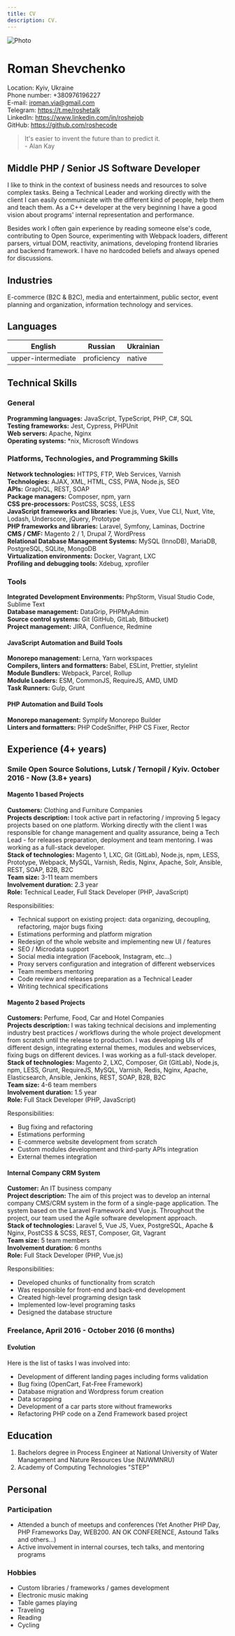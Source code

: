 ```yaml
---
title: CV
description: CV.
---
```


![Photo](/authors/roshe.png)

# Roman Shevchenko

Location: <span>Kyiv, Ukraine</span> <br>
Phone number: <span>+380976196227</span> <br>
E-mail:</span> iroman.via@gmail.com <br>
Telegram: https://t.me/roshetalk <br>
LinkedIn: https://www.linkedin.com/in/roshejob <br>
GitHub: https://github.com/roshecode

> It's easier to invent the future than to predict it.
> <br>- Alan Kay

## Middle PHP / Senior JS Software Developer

I like to think in the context of business needs and resources to solve complex
tasks. Being a Technical Leader and working directly with the client I can
easily communicate with the different kind of people, help them and teach them.
As a C++ developer at the very beginning I have a good vision about programs'
internal representation and performance.

Besides work I often gain experience by reading someone else's code,
contributing to Open Source, experimenting with Webpack loaders, different
parsers, virtual DOM, reactivity, animations, developing frontend libraries and
backend framework. I have no hardcoded beliefs and always opened for
discussions.

## Industries

E-commerce (B2C & B2C), media and entertainment, public sector, event planning
and organization, information technology and services.

## Languages

| English            | Russian     | Ukrainian |
| ------------------ | ----------- | --------- |
| upper-intermediate | proficiency | native    |

## Technical Skills

### General

**Programming languages:** JavaScript, TypeScript, PHP, C#, SQL<br>
**Testing frameworks:** Jest, Cypress, PHPUnit<br>
**Web servers:** Apache, Nginx<br>
**Operating systems:** *nix, Microsoft Windows<br>

### Platforms, Technologies, and Programming Skills

**Network technologies:** HTTPS, FTP, Web Services, Varnish<br>
**Technologies:** AJAX, XML, HTML, CSS, PWA, Node.js, SEO<br>
**APIs:** GraphQL, REST, SOAP<br>
**Package managers:** Composer, npm, yarn<br>
**CSS pre-processors:** PostCSS, SCSS, LESS<br>
**JavaScript frameworks and libraries:** Vue.js, Vuex, Vue CLI, Nuxt, Vite, Lodash, Underscore, jQuery, Prototype<br>
**PHP frameworks and libraries:** Laravel, Symfony, Laminas, Doctrine<br>
**CMS / CMF:** Magento 2 / 1, Drupal 7, WordPress<br>
**Relational Database Management Systems:** MySQL (InnoDB), MariaDB, PostgreSQL, SQLite, MongoDB<br>
**Virtualization environments:** Docker, Vagrant, LXC<br>
**Profiling and debugging tools:** Xdebug, xprofiler<br>

### Tools

**Integrated Development Environments:** PhpStorm, Visual Studio Code, Sublime Text<br>
**Database management:** DataGrip, PHPMyAdmin<br>
**Source control systems:** Git (GitHub, GitLab, Bitbucket)<br>
**Project management:** JIRA, Confluence, Redmine<br>

#### JavaScript Automation and Build Tools

**Monorepo management:** Lerna, Yarn workspaces<br>
**Compilers, linters and formatters:** Babel, ESLint, Prettier, stylelint<br>
**Module Bundlers:** Webpack, Parcel, Rollup<br>
**Module Loaders:** ESM, CommonJS, RequireJS, AMD, UMD<br>
**Task Runners:** Gulp, Grunt<br>

#### PHP Automation and Build Tools

**Monorepo management:** Symplify Monorepo Builder<br>
**Linters and formatters:** PHP CodeSniffer, PHP CS Fixer, Rector<br>

## Experience (4+ years)

### Smile Open Source Solutions, Lutsk / Ternopil / Kyiv. October 2016 - Now (3.8+ years)

#### Magento 1 based Projects

**Customers:** Clothing and Furniture Companies<br>
**Projects description:** 
I took active part in refactoring / improving 5 legacy projects based on one
platform. Working directly with the client I was
responsible for change management and quality assurance, being a Tech Lead -
for releases preparation, deployment and team mentoring. I was working as a
full-stack developer.<br>
**Stack of technologies:** Magento 1, LXC, Git (GitLab), Node.js, npm, LESS, Prototype, Webpack, MySQL, Varnish, Redis, Nginx, Apache, Solr, Ansible, REST, SOAP, B2B, B2C<br>
**Team size:** 3-11 team members<br>
**Involvement duration:** 2.3 year<br>
**Role:** Technical Leader, Full Stack Developer (PHP, JavaScript)

Responsibilities:

- Technical support on existing project: data organizing, decoupling,
  refactoring, major bugs fixing
- Estimations performing and platform migration
- Redesign of the whole website and implementing new UI / features
- SEO / Microdata support
- Social media integration (Facebook, Instagram, etc...)
- Proxy servers configuration and integration of different webservices
- Team members mentoring
- Code review and releases preparation as a Technical Leader
- Writing technical specifications

#### Magento 2 based Projects

**Customers:** Perfume, Food, Car and Hotel Companies<br>
**Projects description:** I was taking technical decisions and implementing
industry best practices / workflows during the whole project development from
scratch until the release to production. I was developing UIs of different
design, integrating external themes, modules and webservices, fixing bugs on
different devices. I was working as a full-stack developer.<br>
**Stack of technologies:** Magento 2, LXC, Composer, Git (GitLab), Node.js, npm, LESS, Grunt, RequireJS, MySQL, Varnish, Redis, Nginx, Apache, Elasticsearch, Ansible, Jenkins, REST, SOAP, B2B, B2C<br>
**Team size:** 4-6 team members<br>
**Involvement duration:** 1.5 year<br>
**Role:** Full Stack Developer (PHP, JavaScript)

Responsibilities:

- Bug fixing and refactoring
- Estimations performing
- E-commerce website development from scratch
- Custom modules development and third-party APIs integration
- External themes integration

#### Internal Company CRM System

**Customer:** An IT business company<br>
**Project description:** The aim of this project was to develop an internal
company CMS/CRM system in the form of a single-page application. The system
based on the Laravel Framework and Vue.js. Throughout the project, our team
used the Agile software development approach.<br>
**Stack of technologies:** Laravel 5, Vue JS, Vuex, PostgreSQL, Apache &
Nginx, PostCSS & SCSS, REST, Composer, Git, Vagrant<br>
**Team size:** 5 team members<br>
**Involvement duration:** 6 months<br>
**Role:** Full Stack Developer (PHP, Vue.js)

Responsibilities:

- Developed chunks of functionality from scratch
- Was responsible for front-end and back-end development
- Created high-level programing design task
- Implemented low-level programing tasks
- Designed the database structure

### Freelance, April 2016 - October 2016 (6 months)

#### Evolution

Here is the list of tasks I was involved into:

- Development of different landing pages including forms validation
- Bug fixing (OpenCart, Fat-Free Framework)
- Database migration and Wordpress forum creation
- Data scrapping
- Development of a car parts store without frameworks
- Refactoring PHP code on a Zend Framework based project

## Education

1. Bachelors degree in Process Engineer at
   National University of Water Management and Nature Resources Use (NUWMNRU)
2. Academy of Computing Technologies "STEP"

## Personal

### Participation

- Attended a bunch of meetups and conferences (Yet Another PHP Day, PHP
  Frameworks Day, WEB200. AN OK CONFERENCE, Astound Talks and others...)
- Active involvement in internal courses, tech talks, and mentoring programs

### Hobbies

- Custom libraries / frameworks / games development
- Electronic music making
- Table games playing
- Traveling
- Reading
- Cycling
